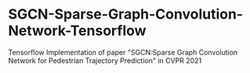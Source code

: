 # SGCN-Sparse-Graph-Convolution-Network-Tensorflow
Tensorflow Implementation of paper "SGCN:Sparse Graph Convolution Network for Pedestrian Trajectory Prediction" in CVPR 2021
